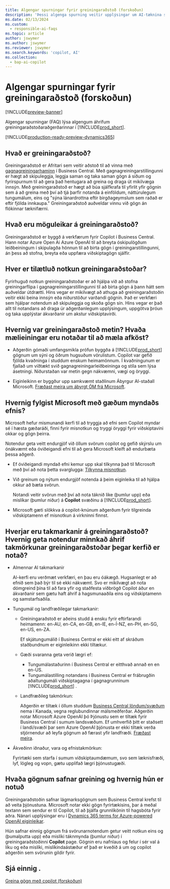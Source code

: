 ```yaml
---
title: Algengar spurningar fyrir greiningaraðstoð (forskoðun)
description: 'Þessi algenga spurning veitir upplýsingar um AI-tæknina sem notuð er til að greina gögn á síðum í Business Central. Í honum eru lykilatriði og upplýsingar um notkun ÓM, hvernig það var prófað og metið og allar sérstakar takmarkanir.'
ms.date: 02/13/2024
ms.custom:
  - responsible-ai-faqs
ms.topic: article
author: jswymer
ms.author: jswymer
ms.reviewer: jswymer
ms.search.keywords: 'copilot, AI'
ms.collection:
  - bap-ai-copilot
---
```


# <a name="faq-for-analysis-assist-preview"></a>Algengar spurningar fyrir greiningaraðstoð (forskoðun)

[!INCLUDE[preview-banner](includes/preview-banner.md)]

Algengar spurningar (FAQ) lýsa algengum áhrifum greiningaraðstoðaraðgerðarinnar í [!INCLUDE[prod_short](includes/prod_short.md)].

[!INCLUDE[production-ready-preview-dynamics365](includes/production-ready-preview-dynamics365.md)]

## <a name="what-is-analysis-assist"></a>Hvað er greiningaraðstoð?

Greiningaraðstoð er Afritari sem veitir aðstoð til að vinna með [gagnagreiningarhaminn](analysis-mode.md) í Business Central. Með gagnagreiningarstillingunni er hægt að skipuleggja, leggja saman og taka saman gögn á síðum og fyrirspurnum til að gera það hentugara að greina og draga út mikilvæga innsýn. Með greiningaraðstoð er hægt að búa sjálfkrafa til yfirlit yfir gögnin sem á að greina með því að tjá þarfir notanda á einföldum, náttúrulegum tungumálum, eins og "sýna lánardrottna eftir birgðageymslum sem raðað er eftir fjölda innkaupa." Greiningaraðstoð auðveldar vinnu við gögn án flókinnar tæknifærni.

## <a name="what-are-capabilities-of-analysis-assist"></a>Hvað eru möguleikar á greiningaraðstoð?

Greiningaraðstoð er byggð á verkfærum fyrir Copilot í Business Central. Hann notar Azure Open Ai Azure OpenAI til að breyta óskipulögðum leiðbeiningum í skipulagða hönnun til að birta gögn í greiningarstillingunni, án þess að stofna, breyta eða uppfæra viðskiptagögn sjálfir.

## <a name="what-is-the-intended-use-of-analysis-assist"></a>Hver er tilætluð notkun greiningaraðstoðar?

Fyrirhuguð notkun greiningaraðstoðar er að hjálpa við að stofna greiningarflipa í gagnagreiningarstillingunni til að birta gögn á þann hátt sem auðveldar útdrætti. Hins vegar er mikilvægt að athuga að greiningaraðstoðin veitir ekki beina innsýn eða niðurstöður varðandi gögnin. Það er verkfæri sem hjálpar notendum að skipuleggja og skoða gögn sín. Hins vegar er það allt til notandans að draga úr aðgerðanlegum upplýsingum, uppgötva þróun og taka upplýstar ákvarðanir um akstur viðskiptavirði.

## <a name="how-was-analysis-assist-evaluated-what-metrics-are-used-to-measure-performance"></a>Hvernig var greiningaraðstoð metin? Hvaða mælieiningar eru notaðar til að mæla afköst?

- Aðgerðin gómaði umfangsmikla prófun byggða á [!INCLUDE[prod_short](includes/prod_short.md)] gögnum um sýni og öðrum hugsuðum vörulistum. Copilot var gefið fjölda kvaðninga í studdum enskum heimamönnum. Í kvaðningunum er fjallað um víðtækt svið gagnagreiningarleiðbeininga og stíla sem lýsa ásetningi. Niðurstaðan var metin gegn nákvæmni, vægi og öryggi.

- Eiginleikinn er byggður upp samkvæmt staðlinum Ábyrgur AI-staðall Microsoft. [Fræðast meira um ábyrgt ÓM frá Microsoft](https://aka.ms/RAI).

## <a name="how-does-microsoft-monitor-the-quality-of-generated-content"></a>Hvernig fylgist Microsoft með gæðum myndaðs efnis?

Microsoft hefur mismunandi kerfi til að tryggja að efni sem Copilot myndar sé í hæsta gæðaráði, finni fyrir misnotkun og tryggi öryggi fyrir viðskiptavini okkar og gögn þeirra.

Notendur geta veitt endurgjöf við öllum svörum copilot og gefið skýrslu um ónákvæmt eða óviðeigandi efni til að gera Microsoft kleift að endurbæta þessa aðgerð.

- Ef óviðeigandi myndað efni kemur upp skal tilkynna það til Microsoft með því að nota þetta svarglugga: [Tilkynna misnotkun](https://go.microsoft.com/fwlink/?linkid=2249810).

- Við greinum og nýtum endurgjöf notenda á þeim eiginleika til að hjálpa okkur að bæta svörun.

  Notandi veitir svörun með því að nota táknið like (þumlur upp) eða mislíkar (þumlur niður) á **Copilot** svæðinu á [!INCLUDE[prod_short](includes/prod_short.md)].

- Microsoft gæti slökkva á copilot-knúnum aðgerðum fyrir tilgreinda viðskiptamenn ef misnotkun á virkninni finnst.

## <a name="what-are-the-limitations-of-analysis-assist-how-can-users-minimize-the-impact-of-the-analysis-assist-limitations-when-using-the-system"></a>Hverjar eru takmarkanir á greiningaraðstoð? Hvernig geta notendur minnkað áhrif takmörkunar greiningaraðstoðar þegar kerfið er notað?

- Almennar AI takmarkanir

  Al-kerfi eru verðmæt verkfæri, en þau eru óákægð. Hugsanlegt er að efnið sem það býr til sé ekki nákvæmt. Svo er mikilvægt að nota dómgreind þína til að fara yfir og staðfesta viðbrögð Copilot áður en ákvarðanir sem gætu haft áhrif á hagsmunaaðila eins og viðskiptamenn og samstarfsaðila.

- Tungumál og landfræðilegar takmarkanir:

  - Greiningaraðstoð er aðeins studd á ensku fyrir eftirfarandi heimamenn: en-AU, en-CA, en-GB, en-IE, en-Í-NZ, en-PH, en-SG, en-US, en-ZA.

    Ef skjátungumálið í Business Central er ekki eitt af skráðum staðbundnum er eiginleikinn ekki tiltækur.

  - Gæði svaranna geta verið lægri ef:
    - Tungumálastaðurinn í Business Central er eitthvað annað en en en-US.
    - Tungumálastilling notandans í Business Central er frábrugðin aðaltungumáli viðskiptagagna í gagnagrunninum [!INCLUDE[prod_short](includes/prod_short.md)] .
  
  - Landfræðileg takmörkun:
  
    Aðgerðin er tiltæk í öllum studdum [Business Central löndum/svæðum](/dynamics365/business-central/dev-itpro/compliance/apptest-countries-and-translations) nema í Kanada, vegna reglubundinnar málsmeðferðar. Aðgerðin notar Microsoft Azure OpenAI þó Þjónustu sem er tiltæk fyrir Business Central í sumum landsvæðum. Ef umhverfið þitt er staðsett í landi/svæði þar sem Azure OpenAI þjónusta er ekki tiltæk verða stjórnendur að leyfa gögnum að færast yfir landfræði. [Fræðast meira](/dynamics365/business-central/ai-copilot-data-movement).

- Ákveðinn iðnaður, vara og efnistakmörkun:

  Fyrirtæki sem starfa í sumum viðskiptaumdæmum, svo sem læknisfræði, lyf, lögleg og vopn, gætu upplifað lægri þjónustugæði.

## <a name="what-data-does-analysis-collect-and-how-is-it-used"></a>Hvaða gögnum safnar greining og hvernig hún er notuð

Greiningaraðstoðin safnar lágmarksgögnum sem Business Central krefst til að veita þjónustuna. Microsoft notar ekki gögn fyrirtækisins, þar á meðal textann sem sendur er til Copilot, til að þjálfa grunnlíkönin til hagsbóta fyrir aðra. Nánari upplýsingar eru í [Dynamics 365 terms for Azure-powered OpenAI eiginleikar](https://go.microsoft.com/fwlink/?linkid=2236010).

Hún safnar einnig gögnum frá svörunarnotendum getur veitt notkun eins og (þumalputta upp) eða mislíki táknmynda (þumlur niður) í greiningaraðstoðinni **Copilot** page. Gögnin eru nafnlaus og felur í sér val á líku og eða mislíki, mislíkindaástæður ef það er kveðið á um og copilot aðgerðin sem svörunin gildir fyrir.

## <a name="see-also"></a>Sjá einnig .

[Greina gögn með copilot (forskoðun)](analysis-assist.md)
